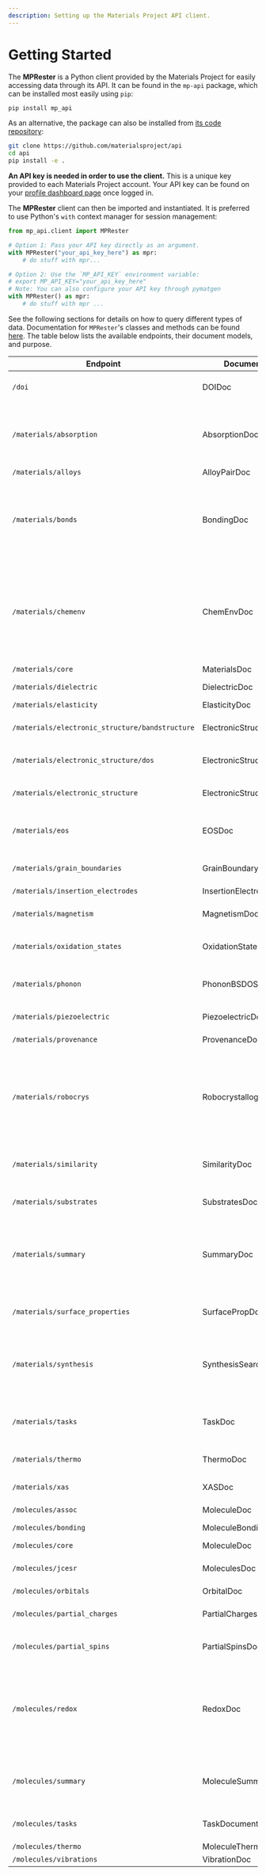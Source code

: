 ```yaml
---
description: Setting up the Materials Project API client.
---
```


# Getting Started

The **MPRester** is a Python client provided by the Materials Project for easily accessing data through its API. It can be found in the `mp-api` package, which can be installed most easily using `pip`:

```bash
pip install mp_api
```

As an alternative, the package can also be installed from [its code repository](https://github.com/materialsproject/api):

```bash
git clone https://github.com/materialsproject/api
cd api
pip install -e .
```

**An API key is needed in order to use the client.** This is a unique key provided to each Materials Project account. Your API key can be found on your [profile dashboard page](https://next-gen.materialsproject.org/dashboard) once logged in.

The **MPRester** client can then be imported and instantiated. It is preferred to use Python's `with` context manager for session management:

```python
from mp_api.client import MPRester

# Option 1: Pass your API key directly as an argument.
with MPRester("your_api_key_here") as mpr:
    # do stuff with mpr...

# Option 2: Use the `MP_API_KEY` environment variable:
# export MP_API_KEY="your_api_key_here"
# Note: You can also configure your API key through pymatgen
with MPRester() as mpr:
    # do stuff with mpr ...
```

See the following sections for details on how to query different types of data. Documentation for `MPRester`'s classes and methods can be found [here](https://materialsproject.github.io/api/). The table below lists the available endpoints, their document models, and purpose.

| Endpoint                                        | Document Model             | Purpose                                                                                                                                                                                     |
| ----------------------------------------------- | -------------------------- | ------------------------------------------------------------------------------------------------------------------------------------------------------------------------------------------- |
| `/doi`                                          | DOIDoc                     | DOIs to reference specific materials on Materials Project.                                                                                                                                  |
| `/materials/absorption`                         | AbsorptionDoc              | Absorption spectrum based on frequency dependent dielectric function calculations.                                                                                                          |
| `/materials/alloys`                             | AlloyPairDoc               | Not yet documented.                                                                                                                                                                         |
| `/materials/bonds`                              | BondingDoc                 | Structure graphs representing chemical bonds calculated from structure using near neighbor strategies as defined in pymatgen.                                                               |
| `/materials/chemenv`                            | ChemEnvDoc                 | Coordination environments based on cation-anion bonds computed for all unique cations in this structure. If no oxidation states are available, all bonds will be considered as a fall-back. |
| `/materials/core`                               | MaterialsDoc               | Not yet documented.                                                                                                                                                                         |
| `/materials/dielectric`                         | DielectricDoc              | A dielectric property block                                                                                                                                                                 |
| `/materials/elasticity`                         | ElasticityDoc              | Not yet documented.                                                                                                                                                                         |
| `/materials/electronic_structure/bandstructure` | ElectronicStructureDoc     | Definition for a core Electronic Structure Document                                                                                                                                         |
| `/materials/electronic_structure/dos`           | ElectronicStructureDoc     | Definition for a core Electronic Structure Document                                                                                                                                         |
| `/materials/electronic_structure`               | ElectronicStructureDoc     | Definition for a core Electronic Structure Document                                                                                                                                         |
| `/materials/eos`                                | EOSDoc                     | Fitted equations of state and energies and volumes used for fits.                                                                                                                           |
| `/materials/grain_boundaries`                   | GrainBoundaryDoc           | Grain boundary energies, work of separation...                                                                                                                                              |
| `/materials/insertion_electrodes`               | InsertionElectrodeDoc      | Insertion electrode                                                                                                                                                                         |
| `/materials/magnetism`                          | MagnetismDoc               | Magnetic data obtain from the calculated structure                                                                                                                                          |
| `/materials/oxidation_states`                   | OxidationStateDoc          | Oxidation states computed from the structure                                                                                                                                                |
| `/materials/phonon`                             | PhononBSDOSDoc             | Phonon band structures and density of states data.                                                                                                                                          |
| `/materials/piezoelectric`                      | PiezoelectricDoc           | A dielectric package block                                                                                                                                                                  |
| `/materials/provenance`                         | ProvenanceDoc              | A provenance property block                                                                                                                                                                 |
| `/materials/robocrys`                           | RobocrystallogapherDoc     | This document contains the descriptive data from robocrystallographer for a material: Structural features, mineral prototypes, dimensionality, ...                                          |
| `/materials/similarity`                         | SimilarityDoc              | Model for a document containing structure similarity data                                                                                                                                   |
| `/materials/substrates`                         | SubstratesDoc              | Possible growth substrates for a given material.                                                                                                                                            |
| `/materials/summary`                            | SummaryDoc                 | Summary information about materials and their properties, useful for materials screening studies and searching.                                                                             |
| `/materials/surface_properties`                 | SurfacePropDoc             | Model for a document containing surface properties data                                                                                                                                     |
| `/materials/synthesis`                          | SynthesisSearchResultModel | Model for a document containing synthesis recipes data and additional keyword search results                                                                                                |
| `/materials/tasks`                              | TaskDoc                    | Calculation-level details about VASP calculations that power Materials Project.                                                                                                             |
| `/materials/thermo`                             | ThermoDoc                  | A thermo entry document                                                                                                                                                                     |
| `/materials/xas`                                | XASDoc                     | Document describing a XAS Spectrum.                                                                                                                                                         |
| `/molecules/assoc`                              | MoleculeDoc                | Not yet documented.                                                                                                                                                                         |
| `/molecules/bonding`                            | MoleculeBondingDoc         | Representation of molecular bonding.                                                                                                                                                        |
| `/molecules/core`                               | MoleculeDoc                | Not yet documented.                                                                                                                                                                         |
| `/molecules/jcesr`                              | MoleculesDoc               | Molecules relevant to battery electrolytes.                                                                                                                                                 |
| `/molecules/orbitals`                           | OrbitalDoc                 | Not yet documented.                                                                                                                                                                         |
| `/molecules/partial_charges`                    | PartialChargesDoc          | Atomic partial charges of a molecule                                                                                                                                                        |
| `/molecules/partial_spins`                      | PartialSpinsDoc            | Atomic partial charges of a molecule                                                                                                                                                        |
| `/molecules/redox`                              | RedoxDoc                   | Molecular properties related to reduction and oxidation, including vertical ionization energies and electron affinities, as well as reduction and oxidation potentials                      |
| `/molecules/summary`                            | MoleculeSummaryDoc         | Summary information about molecules and their properties, useful for searching.                                                                                                             |
| `/molecules/tasks`                              | TaskDocument               | Definition of a Q-Chem task document                                                                                                                                                        |
| `/molecules/thermo`                             | MoleculeThermoDoc          | Not yet documented.                                                                                                                                                                         |
| `/molecules/vibrations`                         | VibrationDoc               | Not yet documented.                                                                                                                                                                         |
